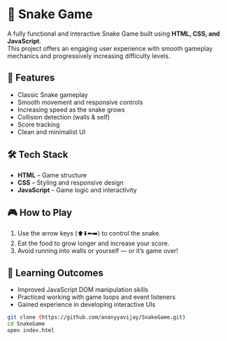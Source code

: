 # 🐍 Snake Game

A fully functional and interactive Snake Game built using **HTML, CSS, and JavaScript**.  
This project offers an engaging user experience with smooth gameplay mechanics and progressively increasing difficulty levels.

## 🚀 Features

- Classic Snake gameplay
- Smooth movement and responsive controls
- Increasing speed as the snake grows
- Collision detection (walls & self)
- Score tracking
- Clean and minimalist UI

## 🛠️ Tech Stack

- **HTML** – Game structure  
- **CSS** – Styling and responsive design  
- **JavaScript** – Game logic and interactivity

 ## 🎮 How to Play

1. Use the arrow keys (⬆️⬇️⬅️➡️) to control the snake.
2. Eat the food to grow longer and increase your score.
3. Avoid running into walls or yourself — or it’s game over!

## 🧠 Learning Outcomes

- Improved JavaScript DOM manipulation skills
- Practiced working with game loops and event listeners
- Gained experience in developing interactive UIs

```bash
git clone (https://github.com/ananyyavijay/SnakeGame.git)
cd SnakeGame
open index.html

